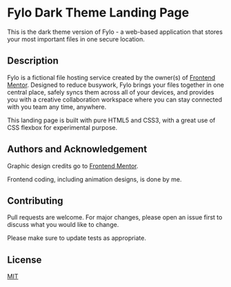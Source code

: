 # Fylo Dark Theme Landing Page

This is the dark theme version of Fylo - a web-based application that stores your most important files in one secure location.

## Description

Fylo is a fictional file hosting service created by the owner(s) of [Frontend Mentor](https://beta.frontendmentor.io/). Designed to reduce busywork, Fylo brings your files together in one central place, safely syncs them across all of your devices, and provides you with a creative collaboration workspace where you can stay connected with you team any time, anywhere.

This landing page is built with pure HTML5 and CSS3, with a great use of CSS flexbox for experimental purpose.

## Authors and Acknowledgement
Graphic design credits go to [Frontend Mentor](https://beta.frontendmentor.io/). 

Frontend coding, including animation designs, is done by me.


## Contributing
Pull requests are welcome. For major changes, please open an issue first to discuss what you would like to change.

Please make sure to update tests as appropriate.

## License
[MIT](https://choosealicense.com/licenses/mit/)
